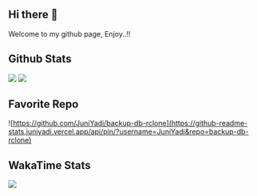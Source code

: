 ## Hi there 👋

Welcome to my github page, Enjoy..!!


## Github Stats

![](https://github-readme-stats.juniyadi.vercel.app/api?username=juniyadi&count_private=true&show_icons=true&show_owner=true)
![](https://github-readme-stats.juniyadi.vercel.app/api/top-langs/?username=juniyadi&layout=compact)

## Favorite Repo

![https://github.com/JuniYadi/backup-db-rclone](https://github-readme-stats.juniyadi.vercel.app/api/pin/?username=JuniYadi&repo=backup-db-rclone)


## WakaTime Stats

![](https://github-readme-stats.juniyadi.vercel.app/api/wakatime?username=JuniYadi&layout=compact)


<!--
**JuniYadi/JuniYadi** is a ✨ _special_ ✨ repository because its `README.md` (this file) appears on your GitHub profile.

Here are some ideas to get you started:

- 🔭 I’m currently working on ...
- 🌱 I’m currently learning ...
- 👯 I’m looking to collaborate on ...
- 🤔 I’m looking for help with ...
- 💬 Ask me about ...
- 📫 How to reach me: ...
- 😄 Pronouns: ...
- ⚡ Fun fact: ...
-->
